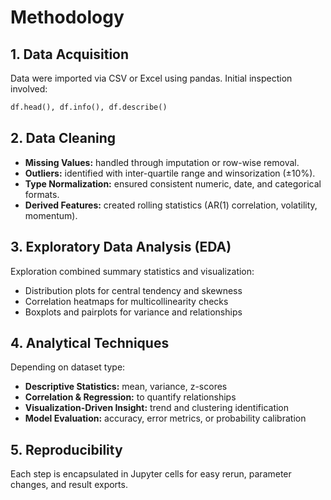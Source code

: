 # Methodology

## 1. Data Acquisition
Data were imported via CSV or Excel using pandas. Initial inspection involved:
```python
df.head(), df.info(), df.describe()
```

## 2. Data Cleaning
- **Missing Values:** handled through imputation or row-wise removal.  
- **Outliers:** identified with inter-quartile range and winsorization (±10%).  
- **Type Normalization:** ensured consistent numeric, date, and categorical formats.  
- **Derived Features:** created rolling statistics (AR(1) correlation, volatility, momentum).

## 3. Exploratory Data Analysis (EDA)
Exploration combined summary statistics and visualization:
- Distribution plots for central tendency and skewness  
- Correlation heatmaps for multicollinearity checks  
- Boxplots and pairplots for variance and relationships  

## 4. Analytical Techniques
Depending on dataset type:
- **Descriptive Statistics:** mean, variance, z-scores  
- **Correlation & Regression:** to quantify relationships  
- **Visualization-Driven Insight:** trend and clustering identification  
- **Model Evaluation:** accuracy, error metrics, or probability calibration  

## 5. Reproducibility
Each step is encapsulated in Jupyter cells for easy rerun, parameter changes, and result exports.  
